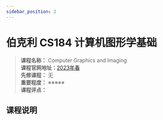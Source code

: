 ```yaml
---
sidebar_position: 2
---
```


# 伯克利 CS184 计算机图形学基础




>**课程名称：** Computer Graphics and Imaging  
**课程官网地址：**[2023年春](https://cs184.eecs.berkeley.edu/sp23)  
**先修课程：** 无  
**重要程度：** ※※※※※  
**课程评点：** 

## 课程说明


<Comment></Comment>
